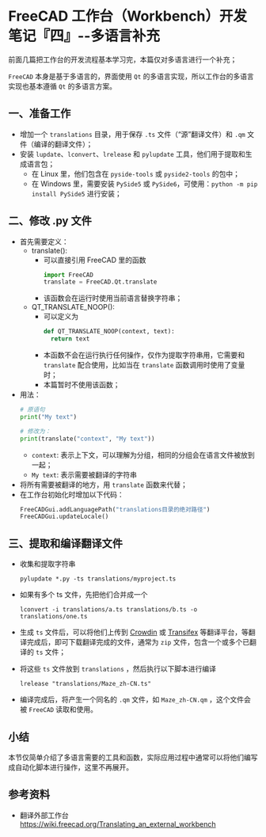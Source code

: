 # FreeCAD 工作台（Workbench）开发笔记『四』--多语言补充

前面几篇把工作台的开发流程基本学习完，本篇仅对多语言进行一个补充；

`FreeCAD` 本身是基于多语言的，界面使用 `Qt` 的多语言实现，所以工作台的多语言实现也基本遵循 `Qt` 的多语言方案。

## 一、准备工作
- 增加一个 `translations` 目录，用于保存 `.ts` 文件（“源”翻译文件）和 `.qm` 文件（编译的翻译文件）；
- 安装 `lupdate`、`lconvert`、`lrelease` 和 `pylupdate` 工具，他们用于提取和生成语言包；
  - 在 Linux 里，他们包含在 `pyside-tools` 或 `pyside2-tools` 的包中；
  - 在 Windows 里，需要安装 `PySide5` 或 `PySide6`，可使用：`python -m pip install PySide5` 进行安装；

## 二、修改 .py 文件
- 首先需要定义：
  - translate():
    - 可以直接引用 FreeCAD 里的函数
      ```python
      import FreeCAD
      translate = FreeCAD.Qt.translate
      ```
    - 该函数会在运行时使用当前语言替换字符串；
  - QT_TRANSLATE_NOOP():
    - 可以定义为
      ```python
      def QT_TRANSLATE_NOOP(context, text):
        return text
      ```
    - 本函数不会在运行执行任何操作，仅作为提取字符串用，它需要和 `translate` 配合使用，比如当在 `translate` 函数调用时使用了变量时；
    - 本篇暂时不使用该函数；
- 用法：
  ```python
  # 原语句
  print("My text")

  # 修改为：
  print(translate("context", "My text"))
  ```
  - `context`: 表示上下文，可以理解为分组，相同的分组会在语言文件被放到一起；
  - `My text`: 表示需要被翻译的字符串
- 将所有需要被翻译的地方，用 `translate` 函数来代替；
- 在工作台初始化时增加以下代码：
  ```python
  FreeCADGui.addLanguagePath("translations目录的绝对路径")
  FreeCADGui.updateLocale()
  ```

## 三、提取和编译翻译文件
- 收集和提取字符串
  ```shell
  pylupdate *.py -ts translations/myproject.ts
  ```
- 如果有多个 ts 文件，先把他们合并成一个
  ```shell
  lconvert -i translations/a.ts translations/b.ts -o translations/one.ts
  ```

- 生成 `ts` 文件后，可以将他们上传到 [Crowdin](https://crowdin.com/) 或 [Transifex](https://www.transifex.com/) 等翻译平台，等翻译完成后，即可下载翻译完成的文件，通常为 `zip` 文件，包含一个或多个已翻译的 `ts` 文件；
- 将这些 `ts` 文件放到 `translations` ，然后执行以下脚本进行编译
  ```shell
  lrelease "translations/Maze_zh-CN.ts"
  ```
- 编译完成后，将产生一个同名的 `.qm` 文件，如 `Maze_zh-CN.qm` ，这个文件会被 `FreeCAD` 读取和使用。

## 小结

本节仅简单介绍了多语言需要的工具和函数，实际应用过程中通常可以将他们编写成自动化脚本进行操作，这里不再展开。

## 参考资料
- 翻译外部工作台 https://wiki.freecad.org/Translating_an_external_workbench